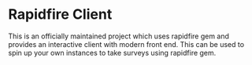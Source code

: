 # Rapidfire Client

This is an officially maintained project which uses rapidfire gem and provides an interactive client with modern front end. This can be used to spin up your own instances to take surveys using rapidfire gem.
